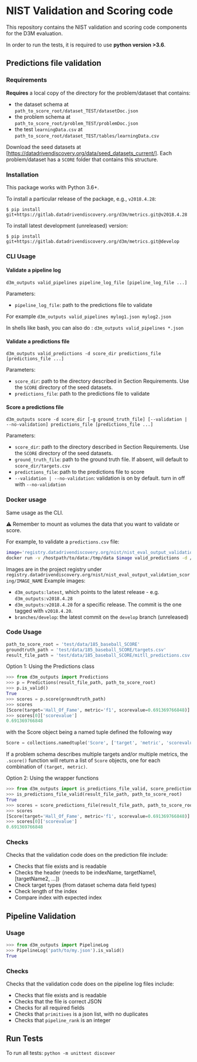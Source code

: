 # NIST Validation and Scoring code

This repository contains the NIST validation and scoring code components for the D3M evaluation.

In order to run the tests, it is required to use **python version >3.6**.

## Predictions file validation

### Requirements

**Requires** a local copy of the directory for the problem/dataset that contains:
* the dataset schema at `path_to_score_root/dataset_TEST/datasetDoc.json`
* the problem schema at `path_to_score_root/problem_TEST/problemDoc.json`
* the test `learningData.csv` at `path_to_score_root/dataset_TEST/tables/learningData.csv`

Download the seed datasets at [https://datadrivendiscovery.org/data/seed_datasets_current/]. Each problem/dataset has a `SCORE` folder that contains this structure.

### Installation

This package works with Python 3.6+.

To install a particular release of the package, e.g., `v2018.4.28`:

```
$ pip install git+https://gitlab.datadrivendiscovery.org/d3m/metrics.git@v2018.4.28
```

To install latest development (unreleased) version:

```
$ pip install git+https://gitlab.datadrivendiscovery.org/d3m/metrics.git@develop
```

### CLI Usage

#### Validate a pipeline log
```
d3m_outputs valid_pipelines pipeline_log_file [pipeline_log_file ...]
```
Parameters:
* `pipeline_log_file`: path to the predictions file to validate

For example
`d3m_outputs valid_pipelines mylog1.json mylog2.json`

In shells like bash, you can also do : `d3m_outputs valid_pipelines *.json`

#### Validate a predictions file

```
d3m_outputs valid_predictions -d score_dir predictions_file [predictions_file ...]
```
Parameters:
* `score_dir`: path to the directory described in Section Requirements. Use the `SCORE` directory of the seed datasets.
* `predictions_file`: path to the predictions file to validate

#### Score a predictions file

```
d3m_outputs score -d score_dir [-g ground_truth_file] [--validation | --no-validation] predictions_file [predictions_file ...]
```

Parameters:
* `score_dir`: path to the directory described in Section Requirements. Use the `SCORE` directory of the seed datasets.
* `ground_truth_file`: path to the ground truth file. If absent, will default to `score_dir/targets.csv`
* `predictions_file`: path to the predictions file to score
* `--validation | --no-validation`: validation is on by default. turn in off with `--no-validation`


### Docker usage

Same usage as the CLI.

:warning: Remember to mount as volumes the data that you want to validate or score.

For example, to validate a `predictions.csv` file:
```bash
image='registry.datadrivendiscovery.org/nist/nist_eval_output_validation_scoring/d3m_outputs:v2018.4.28'
docker run -v /hostpath/to/data:/tmp/data $image valid_predictions -d /tmp/data/SCORE /tmp/data/predictions.csv
```

Images are in the project registry under `registry.datadrivendiscovery.org/nist/nist_eval_output_validation_scoring/IMAGE_NAME`
Example images:  
* `d3m_outputs:latest`, which points to the latest release - e.g. `d3m_outputs:v2018.4.28`
* `d3m_outputs:v2018.4.20` for a specific release. The commit is the one tagged with `v2018.4.20`.
* `branches/develop`: the latest commit on the `develop` branch (unreleased)


### Code Usage

```python
path_to_score_root = 'test/data/185_baseball_SCORE'
groundtruth_path = 'test/data/185_baseball_SCORE/targets.csv'
result_file_path = 'test/data/185_baseball_SCORE/mitll_predictions.csv'
```

Option 1: Using the Predictions class
```python
>>> from d3m_outputs import Predictions
>>> p = Predictions(result_file_path, path_to_score_root)
>>> p.is_valid()
True
>>> scores = p.score(groundtruth_path)
>>> scores
[Score(target='Hall_Of_Fame', metric='f1', scorevalue=0.691369766848)]
>>> scores[0]['scorevalue']
0.691369766848
```

with the Score object being a named tuple defined the following way
```python
Score = collections.namedtuple('Score', ['target', 'metric', 'scorevalue'])
```

If a problem schema describes multiple targets and/or multiple metrics, the `.score()` function will return a
list of `Score` objects, one for each combination of `(target, metric)`.

Option 2: Using the wrapper functions
```python
>>> from d3m_outputs import is_predictions_file_valid, score_predictions_file
>>> is_predictions_file_valid(result_file_path, path_to_score_root)
True
>>> scores = score_predictions_file(result_file_path, path_to_score_root, groundtruth_path)
>>> scores
[Score(target='Hall_Of_Fame', metric='f1', scorevalue=0.691369766848)]
>>> scores[0]['scorevalue']
0.691369766848
```

### Checks

Checks that the validation code does on the prediction file include:

* Checks that file exists and is readable
* Checks the header (needs to be indexName, targetName1, [targetName2, ...])
* Check target types (from dataset schema data field types)
* Check length of the index
* Compare index with expected index


## Pipeline Validation

### Usage

```python
>>> from d3m_outputs import PipelineLog
>>> PipelineLog('path/to/my.json').is_valid()
True
```

### Checks

Checks that the validation code does on the pipeline log files include:

* Checks that file exists and is readable
* Checks that the file is correct JSON
* Checks for all required fields
* Checks that `primitives` is a json list, with no duplicates
* Checks that `pipeline_rank` is an integer

## Run Tests
To run all tests: `python -m unittest discover`
